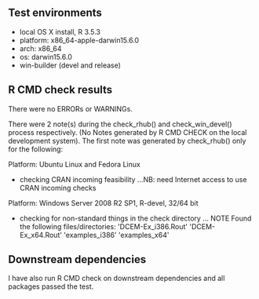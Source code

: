 ## Test environments
* local OS X install, R 3.5.3
* platform: x86_64-apple-darwin15.6.0 
* arch: x86_64                      
* os: darwin15.6.0
* win-builder (devel and release)

## R CMD check results
There were no ERRORs or WARNINGs. 

There were 2 note(s) during the check_rhub() and check_win_devel() process respectively. (No Notes generated by R CMD CHECK on the local development system). The first note was generated by check_rhub() only for the following:

Platform:   Ubuntu Linux and Fedora Linux

* checking CRAN incoming feasibility ...NB: need Internet access to use CRAN incoming checks

Platform: Windows Server 2008 R2 SP1, R-devel, 32/64 bit

* checking for non-standard things in the check directory ... NOTE
Found the following files/directories: 'DCEM-Ex_i386.Rout' 'DCEM-Ex_x64.Rout' 'examples_i386' 'examples_x64'

## Downstream dependencies
I have also run R CMD check on downstream dependencies and all packages passed the test.
